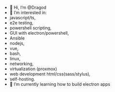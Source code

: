 - 👋 Hi, I’m @Dragod
- 👀 I’m interested in:
-  javascript/ts, 
-  e2e testing, 
-  powershell scripting, 
-  GUI with electron/powershell, 
-  Ansible
-  nodejs, 
-  vue, 
-  bash, 
-  linux, 
-  networking, 
-  virtualization (proxmox)
-  web development html/css(sass/stylus), 
-  self-hosting.
- 🌱 I’m currently learning how to build electron apps

<!---
Dragod/Dragod is a ✨ special ✨ repository because its `README.md` (this file) appears on your GitHub profile.
You can click the Preview link to take a look at your changes.
--->
